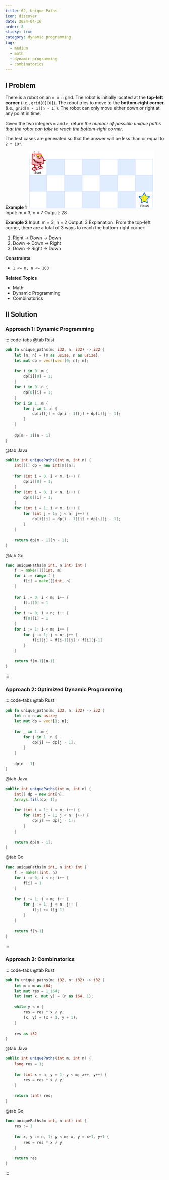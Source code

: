 ```yaml
---
title: 62, Unique Paths
icon: discover
date: 2024-04-16
order: 8
sticky: true
category: dynamic programming
tag: 
  - medium
  - math
  - dynamic programming
  - combinatorics
---
```


## I Problem
There is a robot on an `m x n` grid. The robot is initially located at the **top-left corner** (i.e., `grid[0][0]`). The robot tries to move to the **bottom-right corner** (i.e., `grid[m - 1][n - 1]`). The robot can only move either down or right at any point in time.

Given the two integers `m` and `n`, return *the number of possible unique paths that the robot can take to reach the bottom-right corner*.

The test cases are generated so that the answer will be less than or equal to `2 * 10⁹`.


**Example 1**
![](../../../../assets/leetcode/unique_paths_62.png)
Input: m = 3, n = 7
Output: 28

**Example 2**
Input: m = 3, n = 2
Output: 3
Explanation: From the top-left corner, there are a total of 3 ways to reach the bottom-right corner:
1. Right -> Down -> Down
2. Down -> Down -> Right
3. Down -> Right -> Down

**Constraints**
- `1 <= m, n <= 100`

**Related Topics**
- Math
- Dynamic Programming
- Combinatorics


## II Solution
### Approach 1: Dynamic Programming
::: code-tabs
@tab Rust
```rust
pub fn unique_paths(m: i32, n: i32) -> i32 {
    let (m, n) = (m as usize, n as usize);
    let mut dp = vec![vec![0; n]; m];

    for i in 0..m {
        dp[i][0] = 1;
    }
    for i in 0..n {
        dp[0][i] = 1;
    }
    for i in 1..m {
        for j in 1..n {
            dp[i][j] = dp[i - 1][j] + dp[i][j - 1];
        }
    }

    dp[m - 1][n - 1]
}
```

@tab Java
```java
public int uniquePaths(int m, int n) {
    int[][] dp = new int[m][n];

    for (int i = 0; i < m; i++) {
        dp[i][0] = 1;
    }
    for (int i = 0; i < n; i++) {
        dp[0][i] = 1;
    }
    for (int i = 1; i < m; i++) {
        for (int j = 1; j < n; j++) {
            dp[i][j] = dp[i - 1][j] + dp[i][j - 1];
        }
    }

    return dp[m - 1][n - 1];
}
```

@tab Go
```go
func uniquePaths(m int, n int) int {
    f := make([][]int, m)
    for i := range f {
        f[i] = make([]int, n)
    }

    for i := 0; i < m; i++ {
        f[i][0] = 1
    }
    for i := 0; i < n; i++ {
        f[0][i] = 1
    }
    for i := 1; i < m; i++ {
        for j := 1; j < n; j++ {
            f[i][j] = f[i-1][j] + f[i][j-1]
        }
    }
    
    return f[m-1][n-1]
}
```
:::

### Approach 2: Optimized Dynamic Programming
::: code-tabs
@tab Rust
```rust
pub fn unique_paths(m: i32, n: i32) -> i32 {
    let n = n as usize;
    let mut dp = vec![1; n];

    for _ in 1..m {
        for j in 1..n {
            dp[j] += dp[j - 1];
        }
    }

    dp[n - 1]
}
```

@tab Java
```java
public int uniquePaths(int m, int n) {
    int[] dp = new int[n];
    Arrays.fill(dp, 1);

    for (int i = 1; i < m; i++) {
        for (int j = 1; j < n; j++) {
            dp[j] += dp[j - 1];
        }
    }
    
    return dp[n - 1];
}
```

@tab Go
```go
func uniquePaths(m int, n int) int {
    f := make([]int, n)
    for i := 0; i < n; i++ {
        f[i] = 1
    }
    
    for i := 1; i < m; i++ {
        for j := 1; j < n; j++ {
            f[j] += f[j-1]
        }
    }
    
    return f[n-1]
}
```
:::

### Approach 3: Combinatorics
::: code-tabs
@tab Rust
```rust
pub fn unique_paths(m: i32, n: i32) -> i32 {
    let m = m as i64;
    let mut res = 1_i64;
    let (mut x, mut y) = (n as i64, 1);

    while y < m {
        res = res * x / y;
        (x, y) = (x + 1, y + 1);
    }

    res as i32
}
```

@tab Java
```java
public int uniquePaths(int m, int n) {
    long res = 1;

    for (int x = n, y = 1; y < m; x++, y++) {
        res = res * x / y;
    }

    return (int) res;
}
```

@tab Go
```go
func uniquePaths(m int, n int) int {
    res := 1
    
    for x, y := n, 1; y < m; x, y = x+1, y+1 {
        res = res * x / y
    }
    
    return res
}
```
:::